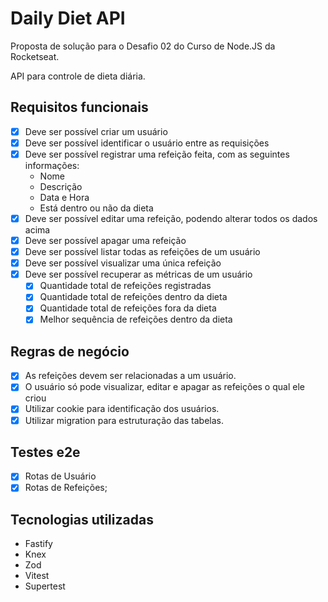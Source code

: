 # Daily Diet API

Proposta de solução para o Desafio 02 do Curso de Node.JS da Rocketseat. 

API para controle de dieta diária.

## Requisitos funcionais
- [x] Deve ser possível criar um usuário
- [x] Deve ser possível identificar o usuário entre as requisições
- [x] Deve ser possível registrar uma refeição feita, com as seguintes informações:
    - Nome
    - Descrição
    - Data e Hora
    - Está dentro ou não da dieta
- [x] Deve ser possível editar uma refeição, podendo alterar todos os dados acima
- [x] Deve ser possível apagar uma refeição
- [x] Deve ser possível listar todas as refeições de um usuário
- [x] Deve ser possível visualizar uma única refeição
- [x] Deve ser possível recuperar as métricas de um usuário
    - [x] Quantidade total de refeições registradas
    - [x] Quantidade total de refeições dentro da dieta
    - [x] Quantidade total de refeições fora da dieta
    - [x] Melhor sequência de refeições dentro da dieta

## Regras de negócio
- [x] As refeições devem ser relacionadas a um usuário.
- [x] O usuário só pode visualizar, editar e apagar as refeições o qual ele criou
- [x] Utilizar cookie para identificação dos usuários.
- [x] Utilizar migration para estruturação das tabelas.

## Testes e2e

- [x] Rotas de Usuário 
- [x] Rotas de Refeições;

## Tecnologias utilizadas
- Fastify
- Knex
- Zod
- Vitest
- Supertest
